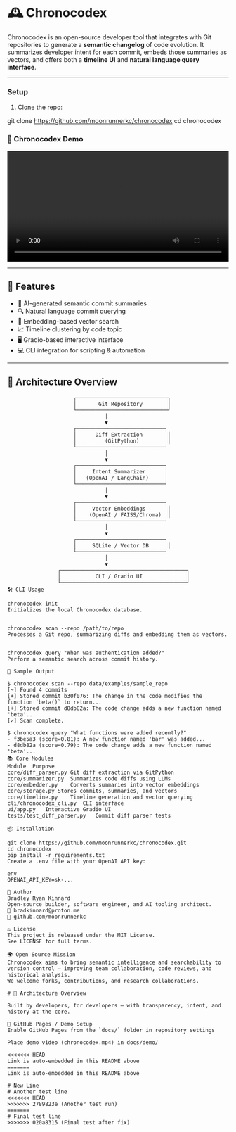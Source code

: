 # 🕰 Chronocodex

Chronocodex is an open-source developer tool that integrates with Git repositories to generate a **semantic changelog** of code evolution. It summarizes developer intent for each commit, embeds those summaries as vectors, and offers both a **timeline UI** and **natural language query interface**.

---
### Setup

1. Clone the repo:

git clone https://github.com/moonrunnerkc/chronocodex
cd chronocodex


### 🎥 Chronocodex Demo

<video controls width="100%">
  <source src="chronocodex/docs/demo/chronocodex.mp4" type="video/mp4">
  Your browser does not support the video tag.
</video>

---

## 🎯 Features

- 📘 AI-generated semantic commit summaries
- 🔍 Natural language commit querying
- 🧠 Embedding-based vector search
- 📈 Timeline clustering by code topic
- 🖥 Gradio-based interactive interface
- 💻 CLI integration for scripting & automation

---

## 🔩 Architecture Overview

```text
                     ┌─────────────────────────────┐
                     │       Git Repository        │
                     └─────────────────────────────┘
                               │
                               ▼
                     ┌────────────────────────────┐
                     │      Diff Extraction        │
                     │         (GitPython)         │
                     └────────────────────────────┘
                               │
                               ▼
                     ┌────────────────────────────┐
                     │     Intent Summarizer      │
                     │   (OpenAI / LangChain)     │
                     └────────────────────────────┘
                               │
                               ▼
                     ┌────────────────────────────┐
                     │     Vector Embeddings       │
                     │    (OpenAI / FAISS/Chroma)  │
                     └────────────────────────────┘
                               │
                               ▼
                     ┌────────────────────────────┐
                     │     SQLite / Vector DB      │
                     └────────────────────────────┘
                               │
                               ▼
                ┌────────────────────────────────────────┐
                │           CLI / Gradio UI              │
                └────────────────────────────────────────┘
🛠 CLI Usage

chronocodex init
Initializes the local Chronocodex database.


chronocodex scan --repo /path/to/repo
Processes a Git repo, summarizing diffs and embedding them as vectors.


chronocodex query "When was authentication added?"
Perform a semantic search across commit history.

🧪 Sample Output

$ chronocodex scan --repo data/examples/sample_repo
[~] Found 4 commits
[+] Stored commit b30f076: The change in the code modifies the function `beta()` to return...
[+] Stored commit d8db82a: The code change adds a new function named 'beta'...
[✓] Scan complete.

$ chronocodex query "What functions were added recently?"
- f3be5a3 (score=0.81): A new function named 'bar' was added...
- d8db82a (score=0.79): The code change adds a new function named 'beta'...
📚 Core Modules
Module	Purpose
core/diff_parser.py	Git diff extraction via GitPython
core/summarizer.py	Summarizes code diffs using LLMs
core/embedder.py	Converts summaries into vector embeddings
core/storage.py	Stores commits, summaries, and vectors
core/timeline.py	Timeline generation and vector querying
cli/chronocodex_cli.py	CLI interface
ui/app.py	Interactive Gradio UI
tests/test_diff_parser.py	Commit diff parser tests

📦 Installation

git clone https://github.com/moonrunnerkc/chronocodex.git
cd chronocodex
pip install -r requirements.txt
Create a .env file with your OpenAI API key:

env
OPENAI_API_KEY=sk-...

👤 Author
Bradley Ryan Kinnard
Open-source builder, software engineer, and AI tooling architect.
📧 bradkinnard@proton.me
🔗 github.com/moonrunnerkc

⚖️ License
This project is released under the MIT License.
See LICENSE for full terms.

🌍 Open Source Mission
Chronocodex aims to bring semantic intelligence and searchability to version control — improving team collaboration, code reviews, and historical analysis.
We welcome forks, contributions, and research collaborations.

# 📡 Architecture Overview

Built by developers, for developers — with transparency, intent, and history at the core.

📄 GitHub Pages / Demo Setup
Enable GitHub Pages from the `docs/` folder in repository settings

Place demo video (chronocodex.mp4) in docs/demo/

<<<<<<< HEAD
Link is auto-embedded in this README above
=======
Link is auto-embedded in this README above

# New Line
# Another test line
<<<<<<< HEAD
>>>>>>> 2789823e (Another test run)
=======
# Final test line
>>>>>>> 020a8315 (Final test after fix)
